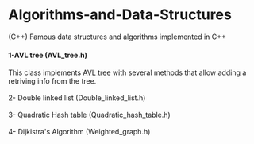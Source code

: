 # Algorithms-and-Data-Structures</br>
(C++) Famous data structures and algorithms implemented in C++</br>

<h4>1-AVL tree (AVL_tree.h)</h4>
  This class implements <a href="https://en.wikipedia.org/wiki/AVL_tree">AVL tree</a> with several methods
  that allow adding a retriving info from the tree.</br></br>
2- Double linked list (Double_linked_list.h) </br></br>
3- Quadratic Hash table (Quadratic_hash_table.h)</br></br>
4- Dijkistra's Algorithm (Weighted_graph.h)</br>
